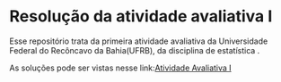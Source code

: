 
# Resolução da atividade avaliativa I



Esse repositório trata da primeira atividade avaliativa da Universidade Federal do Recôncavo da Bahia(UFRB), da disciplina de estatística .

As soluções pode ser vistas nesse link:[Atividade Avaliativa I](atividade/readme.md)
